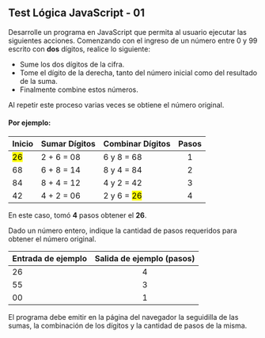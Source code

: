 ## Test Lógica JavaScript - 01 

Desarrolle un programa en JavaScript que permita al usuario ejecutar las siguientes acciones. Comenzando con el ingreso de un número entre 0 y 99 escrito con **dos** dígitos, realice lo siguiente:

 
* Sume los dos dígitos de la cifra.
* Tome el dígito de la derecha, tanto del número inicial como del resultado de la suma.
* Finalmente combine estos números.

Al repetir este proceso varias veces se obtiene el número original.

#### Por ejemplo:


| Inicio          | Sumar Dígitos | Combinar Dígitos        | Pasos         |
| --------------- | ------------- | ----------------------- |:-------------:|
| <mark>26</mark> | 2 + 6 = 08    | 6 y 8 = 68              | 1             |
| 68              | 6 + 8 = 14    | 8 y 4 = 84              | 2             |
| 84              | 8 + 4 = 12    | 4 y 2 = 42              | 3             |
| 42              | 4 + 2 = 06    | 2 y 6 = <mark>26</mark> | 4             |


En este caso, tomó **4** pasos obtener el **26**.

Dado un número entero, indique la cantidad de pasos requeridos para obtener el número original.


| Entrada de ejemplo  | Salida de ejemplo (pasos)  |
| ------------------- |:--------------------------:|
| 26                  | 4                          |
| 55                  | 3                          |
| 00                  | 1                          |

El programa debe emitir en la página del navegador la seguidilla de las sumas, la combinación de los dígitos y la cantidad de pasos de la misma.